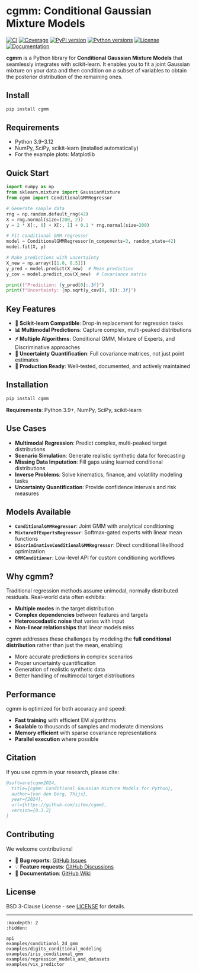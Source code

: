 # cgmm: Conditional Gaussian Mixture Models

[![CI](https://github.com/sitmo/cgmm/actions/workflows/tests.yml/badge.svg)](https://github.com/sitmo/cgmm/actions/workflows/tests.yml)
[![Coverage](https://codecov.io/gh/sitmo/cgmm/branch/main/graph/badge.svg)](https://codecov.io/gh/sitmo/cgmm)
[![PyPI version](https://img.shields.io/pypi/v/cgmm.svg)](https://pypi.org/project/cgmm/)
[![Python versions](https://img.shields.io/pypi/pyversions/cgmm.svg)](https://pypi.org/project/cgmm/)
[![License](https://img.shields.io/pypi/l/cgmm.svg)](https://github.com/sitmo/cgmm/blob/main/LICENSE)
[![Documentation](https://img.shields.io/badge/docs-latest-blue.svg)](https://sitmo.github.io/cgmm/)

**cgmm** is a Python library for **Conditional Gaussian Mixture Models** that seamlessly integrates with scikit-learn. It enables you to fit a joint Gaussian mixture on your data and then condition on a subset of variables to obtain the posterior distribution of the remaining ones.


## Install

```bash
pip install cgmm
```

## Requirements

- Python 3.9–3.12
- NumPy, SciPy, scikit‑learn (installed automatically)
- For the example plots: Matplotlib


## Quick Start

```python
import numpy as np
from sklearn.mixture import GaussianMixture
from cgmm import ConditionalGMMRegressor

# Generate sample data
rng = np.random.default_rng(42)
X = rng.normal(size=(200, 2))
y = 2 * X[:, 0] + X[:, 1] + 0.1 * rng.normal(size=200)

# Fit conditional GMM regressor
model = ConditionalGMMRegressor(n_components=3, random_state=42)
model.fit(X, y)

# Make predictions with uncertainty
X_new = np.array([[1.0, 0.5]])
y_pred = model.predict(X_new)  # Mean prediction
y_cov = model.predict_cov(X_new)  # Covariance matrix

print(f"Prediction: {y_pred[0]:.3f}")
print(f"Uncertainty: {np.sqrt(y_cov[0, 0]):.3f}")
```

## Key Features

- **🔗 Scikit-learn Compatible**: Drop-in replacement for regression tasks
- **📊 Multimodal Predictions**: Capture complex, multi-peaked distributions
- **⚡ Multiple Algorithms**: Conditional GMM, Mixture of Experts, and Discriminative approaches
- **🎯 Uncertainty Quantification**: Full covariance matrices, not just point estimates
- **🔧 Production Ready**: Well-tested, documented, and actively maintained

## Installation

```bash
pip install cgmm
```

**Requirements**: Python 3.9+, NumPy, SciPy, scikit-learn

## Use Cases

- **Multimodal Regression**: Predict complex, multi-peaked target distributions
- **Scenario Simulation**: Generate realistic synthetic data for forecasting
- **Missing Data Imputation**: Fill gaps using learned conditional distributions
- **Inverse Problems**: Solve kinematics, finance, and volatility modeling tasks
- **Uncertainty Quantification**: Provide confidence intervals and risk measures

## Models Available

- **`ConditionalGMMRegressor`**: Joint GMM with analytical conditioning
- **`MixtureOfExpertsRegressor`**: Softmax-gated experts with linear mean functions  
- **`DiscriminativeConditionalGMMRegressor`**: Direct conditional likelihood optimization
- **`GMMConditioner`**: Low-level API for custom conditioning workflows

## Why cgmm?

Traditional regression methods assume unimodal, normally distributed residuals. Real-world data often exhibits:

- **Multiple modes** in the target distribution
- **Complex dependencies** between features and targets  
- **Heteroscedastic noise** that varies with input
- **Non-linear relationships** that linear models miss

cgmm addresses these challenges by modeling the **full conditional distribution** rather than just the mean, enabling:

- More accurate predictions in complex scenarios
- Proper uncertainty quantification
- Generation of realistic synthetic data
- Better handling of multimodal target distributions

## Performance

cgmm is optimized for both accuracy and speed:

- **Fast training** with efficient EM algorithms
- **Scalable** to thousands of samples and moderate dimensions
- **Memory efficient** with sparse covariance representations
- **Parallel execution** where possible

## Citation

If you use cgmm in your research, please cite:

```bibtex
@software{cgmm2024,
  title={cgmm: Conditional Gaussian Mixture Models for Python},
  author={van den Berg, Thijs},
  year={2024},
  url={https://github.com/sitmo/cgmm},
  version={0.3.2}
}
```

## Contributing

We welcome contributions!

- 🐛 **Bug reports**: [GitHub Issues](https://github.com/sitmo/cgmm/issues)
- 💡 **Feature requests**: [GitHub Discussions](https://github.com/sitmo/cgmm/discussions)
- 📖 **Documentation**: [GitHub Wiki](https://github.com/sitmo/cgmm/wiki)

## License

BSD 3-Clause License - see [LICENSE](https://github.com/sitmo/cgmm/blob/main/LICENSE) for details.

---

```{toctree}
:maxdepth: 2
:hidden:

api
examples/conditional_2d_gmm
examples/digits_conditional_modeling
examples/iris_conditional_gmm
examples/regression_models_and_datasets
examples/vix_predictor
